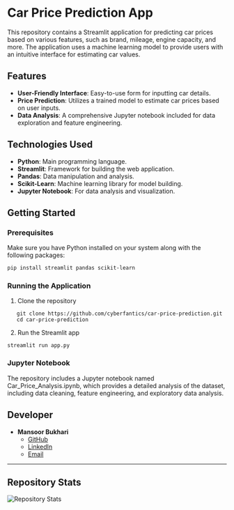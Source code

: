 # Car Price Prediction App

This repository contains a Streamlit application for predicting car prices based on various features, such as brand, mileage, engine capacity, and more. The application uses a machine learning model to provide users with an intuitive interface for estimating car values.

## Features

- **User-Friendly Interface**: Easy-to-use form for inputting car details.
- **Price Prediction**: Utilizes a trained model to estimate car prices based on user inputs.
- **Data Analysis**: A comprehensive Jupyter notebook included for data exploration and feature engineering.

## Technologies Used

- **Python**: Main programming language.
- **Streamlit**: Framework for building the web application.
- **Pandas**: Data manipulation and analysis.
- **Scikit-Learn**: Machine learning library for model building.
- **Jupyter Notebook**: For data analysis and visualization.

## Getting Started

### Prerequisites

Make sure you have Python installed on your system along with the following packages:

```bash
pip install streamlit pandas scikit-learn
```
### Running the Application
1. Clone the repository
```
   git clone https://github.com/cyberfantics/car-price-prediction.git
   cd car-price-prediction
```

2. Run the Streamlit app
  ```
streamlit run app.py
  ```

### Jupyter Notebook
The repository includes a Jupyter notebook named Car_Price_Analysis.ipynb, which provides a detailed analysis of the dataset, including data cleaning, feature engineering, and exploratory data analysis.

## Developer

- **Mansoor Bukhari**
  - [GitHub](https://github.com/CyberFantics)
  - [LinkedIn](https://www.linkedin.com/in/mansoor-bukhari-77549a264/)
  - [Email](mailto:digital.creator380@gmail.com)
---

## Repository Stats

![Repository Stats](https://github-readme-stats.vercel.app/api?username=CyberFantics&show_icons=true&theme=radical)

